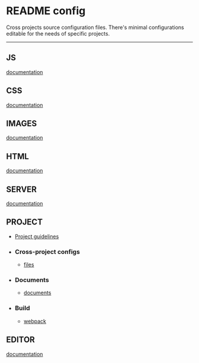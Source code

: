 # README config

Cross projects source configuration files.
There's minimal configurations editable for the needs of specific projects.

---

## JS

[documentation](./code/scripts/README.md)

## CSS

[documentation](./code/styles/README.md)

## IMAGES

[documentation](./code/images/README.md)

## HTML

[documentation](./code/html/README.md)

## SERVER

[documentation](./server/README.md)

## PROJECT

-   [Project guidelines](https://github.com/elsewhencode/project-guidelines)

-   ### Cross-project configs

    -   [files](./project/README.md)

-   ### Documents

    -   [documents](./project/documents/README.md)

-   ### Build
    -   [webpack](./project/build/README.md)

## EDITOR

[documentation](./IDE/README.md)
